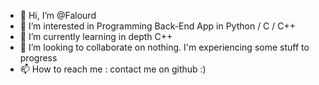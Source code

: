- 👋 Hi, I’m @Falourd
- 👀 I’m interested in Programming Back-End App in Python / C / C++
- 🌱 I’m currently learning in depth C++
- 💞️ I’m looking to collaborate on nothing. I'm experiencing some stuff to progress
- 📫 How to reach me : contact me on github :)

<!---
Falourd/Falourd is a ✨ special ✨ repository because its `README.md` (this file) appears on your GitHub profile.
You can click the Preview link to take a look at your changes.
--->
